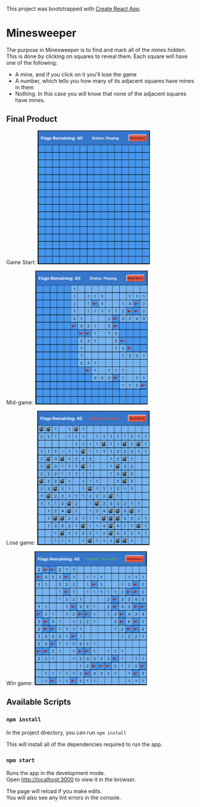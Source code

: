 This project was bootstrapped with [Create React App](https://github.com/facebook/create-react-app).

# Minesweeper
The purpose in Minesweeper is to find and mark all of the mines hidden. This is done by clicking on squares to reveal them. Each square will have one of the following:
- A mine, and if you click on it you'll lose the game
- A number, which tells you how many of its adjacent squares have mines in them
- Nothing. In this case you will know that none of the adjacent squares have mines.

## Final Product

Game Start:
<img src="public/images/minesweeper-start.png" alt="start" width="300"/>

Mid-game:
<img src="public/images/minesweeper-play.png" alt="play" width="300"/>

Lose game:
<img src="public/images/minesweeper-lose.png" alt="lose" width="300"/>

Win game:
<img src="public/images/minesweeper-win.png" alt="win" width="300"/>



## Available Scripts


### `npm install`
In the project directory, you can run `npm install`

This will install all of the dependencies required to run the app.

### `npm start`

Runs the app in the development mode.<br />
Open [http://localhost:3000](http://localhost:3000) to view it in the browser.

The page will reload if you make edits.<br />
You will also see any lint errors in the console.
